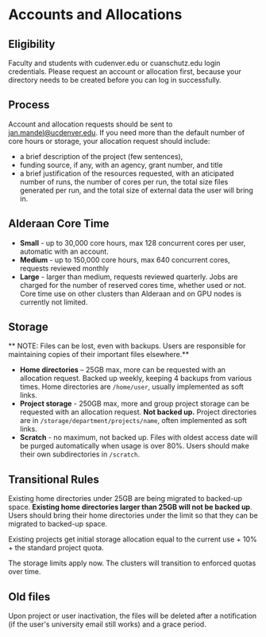 # Accounts and Allocations
## Eligibility
Faculty and students with cudenver.edu or cuanschutz.edu login credentials. Please request an account or allocation first, because your directory needs to be created before you can log in successfully.
## Process
Account and allocation requests should be sent to jan.mandel@ucdenver.edu. If you need more than the default number of core hours or storage, your allocation request should include:
* a brief description of the project (few sentences),
* funding source, if any, with an agency, grant number, and title 
* a brief justification of the resources requested, with an aticipated number of runs, the number of cores per run, the total size files generated per run, and the total size of external data the user will bring in.
## Alderaan Core Time
* **Small** - up to 30,000 core hours, max 128 concurrent cores per user, automatic with an account.
* **Medium** - up to 150,000 core hours, max 640 concurrent cores, requests reviewed monthly
* **Large** - larger than medium, requests reviewed quarterly. 
Jobs are charged for the number of reserved cores time, whether used or not.
Core time use on other clusters than Alderaan and on GPU nodes is currently not limited.

## Storage 
** NOTE: Files can be lost, even with backups. Users are responsible for maintaining copies of their important files elsewhere.** 
 
* **Home directories** – 25GB max, more can be requested with an allocation request. Backed up weekly, keeping 4 backups from various times. Home directories are `/home/user`, usually implemented as soft links.
* **Project storage** -  250GB max, more and group project storage can be requested with an allocation request. **Not backed up.** Project directories are in  `/storage/department/projects/name`, often implemented as soft links.
* **Scratch** - no maximum, not backed up. Files with oldest access date will be purged automatically when usage is over 80%. Users should make their own subdirectories in `/scratch`.

## Transitional Rules

Existing home directories under 25GB are being migrated to backed-up space. **Existing home directories larger than 25GB will not be backed up**. Users should bring their home directories under the limit so that they can be migrated to backed-up space.
 
Existing projects get initial storage allocation equal to the current use + 10% + the standard project quota. 
 
The storage limits apply now. The clusters will transition to enforced quotas over time. 
 
## Old files
 
Upon project or user inactivation, the files will be deleted after a notification (if the user's university email still works) and a grace period. 


